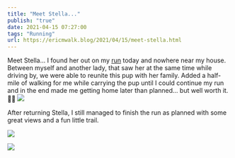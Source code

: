 ```yaml
---
title: "Meet Stella..."
publish: "true"
date: 2021-04-15 07:27:00
tags: "Running"
url: https://ericmwalk.blog/2021/04/15/meet-stella.html
---
```


Meet Stella... I found her out on my [run](https://www.strava.com/activities/5133407222) today and nowhere near my house. Between myself and another lady, that saw her at the same time while driving by, we were able to reunite this pup with her family. Added a half-mile of walking for me while carrying the pup until I could continue my run and in the end made me getting home later than planned... but well worth it. 🏃🐶
![](https://ericmwalk.blog/uploads/2021/3d61fd8e30.jpg)

After returning Stella, I still managed to finish the run as planned with some great views and a fun little trail.

![](https://ericmwalk.blog/uploads/2021/7e5dd7d986.jpg)

![](https://ericmwalk.blog/uploads/2021/f8c83d92de.jpg)